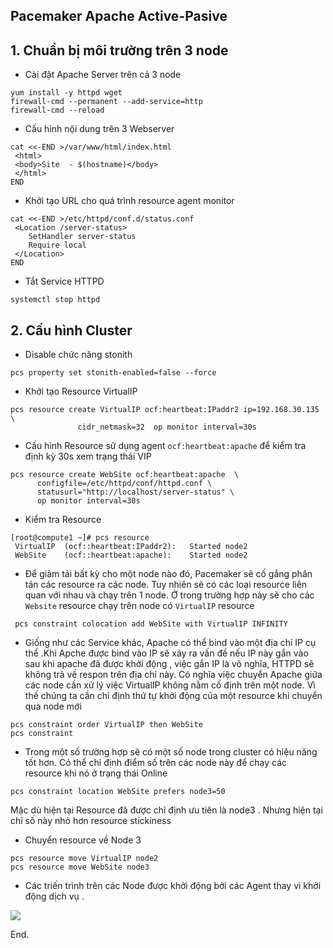 
## Pacemaker Apache Active-Pasive

## 1. Chuẩn bị môi trường trên 3 node

- Cài đặt Apache Server trên cả 3 node
```
yum install -y httpd wget
firewall-cmd --permanent --add-service=http
firewall-cmd --reload
```

- Cấu hình nội dung trên 3 Webserver
```
cat <<-END >/var/www/html/index.html
 <html>
 <body>Site  - $(hostname)</body>
 </html>
END
```

- Khởi tạo URL cho quá trình resource agent monitor
```
cat <<-END >/etc/httpd/conf.d/status.conf
 <Location /server-status>
    SetHandler server-status
    Require local
 </Location>
END
```

- Tắt Service HTTPD
```
systemctl stop httpd
```

## 2. Cấu hình Cluster

- Disable chức năng stonith
```
pcs property set stonith-enabled=false --force
```



- Khởi tạo Resource VirtualIP
```
pcs resource create VirtualIP ocf:heartbeat:IPaddr2 ip=192.168.30.135 \
               cidr_netmask=32  op monitor interval=30s
```

- Cấu hình Resource sử dụng agent `ocf:heartbeat:apache` để kiểm tra định kỳ 30s xem trạng thái VIP
```
pcs resource create WebSite ocf:heartbeat:apache  \
      configfile=/etc/httpd/conf/httpd.conf \
      statusurl="http://localhost/server-status" \
      op monitor interval=30s
```

- Kiểm tra Resource
```
[root@compute1 ~]# pcs resource
 VirtualIP	(ocf::heartbeat:IPaddr2):	Started node2
 WebSite	(ocf::heartbeat:apache):	Started node2

```

- Để giảm tải bất kỳ cho một node nào đó, Pacemaker sẽ cố gắng phân tán các resource ra các node. Tuy nhiên sẽ có các loại resource liên quan với nhau và chạy trên 1 node. Ở trong trường hợp này sẽ cho các `Website` resource chạy trên node có `VirtualIP` resource
```
 pcs constraint colocation add WebSite with VirtualIP INFINITY
```


- Giống như các Service khác, Apache có thể bind vào một địa chỉ IP cụ thể .Khi Apche được bind vào IP sẽ xảy ra vấn đề nếu IP này gắn vào sau khi apache đã được khởi động , việc gắn IP là vô nghĩa, HTTPD sẽ không trả về respon trên địa chỉ này. Có nghĩa việc chuyển Apache giữa các node cần xử lý việc VirtualIP không nằm cố định trên một node. Vì thế chúng ta cần chỉ định thứ tự khởi động của một resource khi chuyển qua node mới
```
pcs constraint order VirtualIP then WebSite
pcs constraint
```

- Trong một số trường hợp sẽ có một số node trong cluster có hiệu năng tốt hơn. Có thể chỉ định điểm số trên các node này để chạy các resource khi nó ở trạng thái Online
```
pcs constraint location WebSite prefers node3=50
```
Mặc dù hiện tại Resource đã được chỉ định ưu tiên là node3 . Nhưng hiện tại chỉ số này nhỏ hơn resource stickiness


- Chuyển resource  về Node 3
```
pcs resource move VirtualIP node2
pcs resource move WebSite node3

```

- Các triến trình trên các Node được khởi động bởi các Agent thay vì khởi động dịch vụ .

![](https://i.imgur.com/BqEgfym.png)


End.
